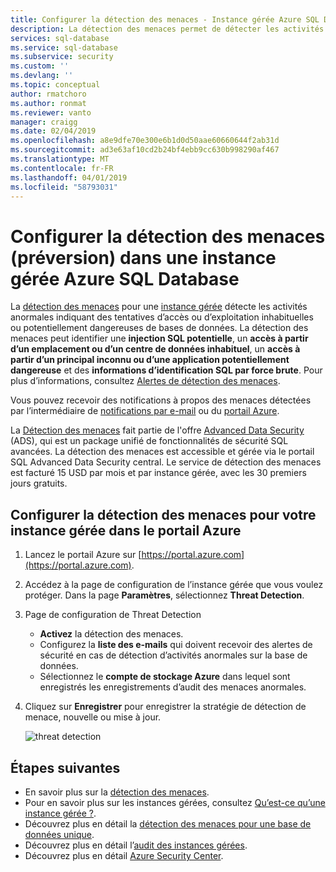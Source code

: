 ```yaml
---
title: Configurer la détection des menaces - Instance gérée Azure SQL Database | Microsoft Docs
description: La détection des menaces permet de détecter les activités de base de données anormales indiquant la présence potentielle de menaces de sécurité pour une base de données d’une instance gérée.
services: sql-database
ms.service: sql-database
ms.subservice: security
ms.custom: ''
ms.devlang: ''
ms.topic: conceptual
author: rmatchoro
ms.author: ronmat
ms.reviewer: vanto
manager: craigg
ms.date: 02/04/2019
ms.openlocfilehash: a8e9dfe70e300e6b1d0d50aae60660644f2ab31d
ms.sourcegitcommit: ad3e63af10cd2b24bf4ebb9cc630b998290af467
ms.translationtype: MT
ms.contentlocale: fr-FR
ms.lasthandoff: 04/01/2019
ms.locfileid: "58793031"
---
```

# <a name="configure-threat-detection-preview-in-azure-sql-database-managed-instance"></a>Configurer la détection des menaces (préversion) dans une instance gérée Azure SQL Database

La [détection des menaces](sql-database-threat-detection-overview.md) pour une [instance gérée](sql-database-managed-instance-index.yml) détecte les activités anormales indiquant des tentatives d’accès ou d’exploitation inhabituelles ou potentiellement dangereuses de bases de données. La détection des menaces peut identifier une **injection SQL potentielle**, un **accès à partir d’un emplacement ou d’un centre de données inhabituel**, un **accès à partir d’un principal inconnu ou d’une application potentiellement dangereuse** et des **informations d’identification SQL par force brute**. Pour plus d’informations, consultez [Alertes de détection des menaces](sql-database-threat-detection-overview.md#advanced-threat-protection-alerts).

Vous pouvez recevoir des notifications à propos des menaces détectées par l’intermédiaire de [notifications par e-mail](sql-database-threat-detection-overview.md#explore-anomalous-database-activities-upon-detection-of-a-suspicious-event) ou du [portail Azure](sql-database-threat-detection-overview.md#explore-advanced-threat-protection-alerts-for-your-database-in-the-azure-portal).

La [Détection des menaces](sql-database-threat-detection-overview.md) fait partie de l'offre [Advanced Data Security](sql-database-advanced-data-security.md) (ADS), qui est un package unifié de fonctionnalités de sécurité SQL avancées. La détection des menaces est accessible et gérée via le portail SQL Advanced Data Security central. Le service de détection des menaces est facturé 15 USD par mois et par instance gérée, avec les 30 premiers jours gratuits.

## <a name="set-up-threat-detection-for-your-managed-instance-in-the-azure-portal"></a>Configurer la détection des menaces pour votre instance gérée dans le portail Azure

1. Lancez le portail Azure sur [https://portal.azure.com](https://portal.azure.com).
2. Accédez à la page de configuration de l’instance gérée que vous voulez protéger. Dans la page **Paramètres**, sélectionnez **Threat Detection**.
3. Page de configuration de Threat Detection
   - **Activez** la détection des menaces.
   - Configurez la **liste des e-mails** qui doivent recevoir des alertes de sécurité en cas de détection d’activités anormales sur la base de données.
   - Sélectionnez le **compte de stockage Azure** dans lequel sont enregistrés les enregistrements d’audit des menaces anormales.
4. Cliquez sur **Enregistrer** pour enregistrer la stratégie de détection de menace, nouvelle ou mise à jour.

   ![threat detection](./media/sql-database-managed-instance-threat-detection/threat-detection.png)

## <a name="next-steps"></a>Étapes suivantes

- En savoir plus sur la [détection des menaces](sql-database-threat-detection-overview.md).
- Pour en savoir plus sur les instances gérées, consultez [Qu’est-ce qu’une instance gérée ?](sql-database-managed-instance.md).
- Découvrez plus en détail la [détection des menaces pour une base de données unique](sql-database-threat-detection.md).
- Découvrez plus en détail l’[audit des instances gérées](https://go.microsoft.com/fwlink/?linkid=869430).
- Découvrez plus en détail [Azure Security Center](https://docs.microsoft.com/azure/security-center/security-center-intro).

